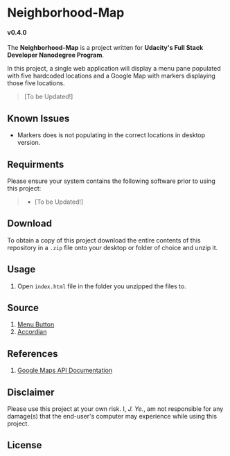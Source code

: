 
# Neighborhood-Map

#### v0.4.0

The **Neighborhood-Map** is a project written for **Udacity's Full Stack Developer Nanodegree Program**.

In this project, a single web application will display a menu pane populated with five hardcoded locations and a Google Map with markers displaying those five locations.

> [To be Updated!]

## Known Issues
- Markers does is not populating in the correct locations in desktop version.

## Requirments

Please ensure your system contains the following software prior to using this project:

> * [To be Updated!]

## Download

To obtain a copy of this project download the entire contents of this repository in a `.zip` file onto your desktop or folder of choice and unzip it.

## Usage

1) Open `index.html` file in the folder you unzipped the files to.

## Source
1) [Menu Button]
2) [Accordian]

## References
1) [Google Maps API Documentation]


## Disclaimer

Please use this project at your own risk. I, _J. Ye._, am not responsible for any damage(s) that the end-user's computer may experience while using this project.

## License

[Google Maps API Documentation]: https://developers.google.com/maps/documentation/javascript/
[Menu Button]: https://www.w3schools.com/howto/howto_css_menu_icon.asp
[Accordian]: https://getbootstrap.com/docs/4.0/components/collapse/

